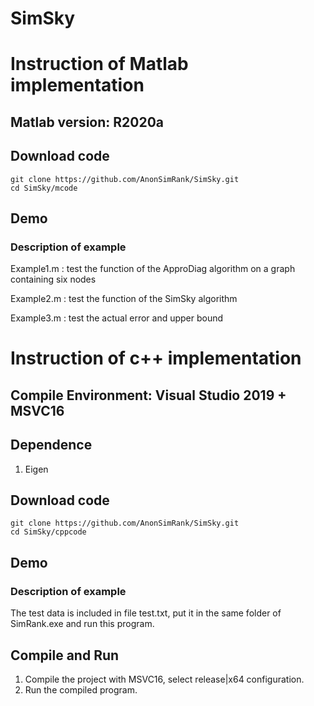 # SimSky


# Instruction of Matlab implementation
##  Matlab version: R2020a

## Download code
```
git clone https://github.com/AnonSimRank/SimSky.git
cd SimSky/mcode
```
## Demo
### Description of example
Example1.m : test the function of the ApproDiag algorithm on a graph containing six nodes

Example2.m : test the function of the SimSky algorithm

Example3.m : test the actual error and upper bound


# Instruction of c++ implementation
## Compile Environment: Visual Studio 2019 + MSVC16
## Dependence
1. Eigen 

## Download code
```
git clone https://github.com/AnonSimRank/SimSky.git
cd SimSky/cppcode
```
## Demo
### Description of example
The test data is included in file test.txt, put it in the same folder of SimRank.exe and run this program.

## Compile and Run
1. Compile the project with MSVC16, select release|x64 configuration.
2. Run the compiled program.
